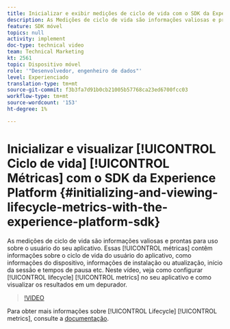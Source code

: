 ```yaml
---
title: Inicializar e exibir medições de ciclo de vida com o SDK da Experience Platform
description: As Medições de ciclo de vida são informações valiosas e prontas para uso sobre o usuário do seu aplicativo. Essas métricas contêm informações sobre o ciclo de vida do usuário do aplicativo, como informações do dispositivo, informações de instalação ou atualização, início da sessão e tempos de pausa, etc. Neste vídeo, veja como configurar as medições de ciclo de vida no seu aplicativo e como visualizar os resultados em um depurador.
feature: SDK móvel
topics: null
activity: implement
doc-type: technical video
team: Technical Marketing
kt: 2561
topic: Dispositivo móvel
role: '"Desenvolvedor, engenheiro de dados"'
level: Experienciado
translation-type: tm+mt
source-git-commit: f3b3fa7d91b0cb21005b57768ca23ed6700fcc03
workflow-type: tm+mt
source-wordcount: '153'
ht-degree: 1%

---
```



# Inicializar e visualizar [!UICONTROL Ciclo de vida] [!UICONTROL Métricas] com o SDK da Experience Platform {#initializing-and-viewing-lifecycle-metrics-with-the-experience-platform-sdk}

  As medições de ciclo de vida são informações valiosas e prontas para uso sobre o usuário do seu aplicativo. Essas [!UICONTROL métricas] contêm informações sobre o ciclo de vida do usuário do aplicativo, como informações do dispositivo, informações de instalação ou atualização, início da sessão e tempos de pausa etc. Neste vídeo, veja como configurar [!UICONTROL lifecycle] [!UICONTROL metrics] no seu aplicativo e como visualizar os resultados em um depurador.

>[!VIDEO](https://video.tv.adobe.com/v/26258/?quality=12)

Para obter mais informações sobre [!UICONTROL Lifecycle] [!UICONTROL metrics], consulte a [documentação](https://aep-sdks.gitbook.io/docs/using-mobile-extensions/mobile-core/lifecycle).
